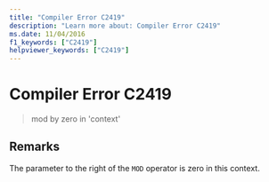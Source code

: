 ```yaml
---
title: "Compiler Error C2419"
description: "Learn more about: Compiler Error C2419"
ms.date: 11/04/2016
f1_keywords: ["C2419"]
helpviewer_keywords: ["C2419"]
---
```

# Compiler Error C2419

> mod by zero in 'context'

## Remarks

The parameter to the right of the `MOD` operator is zero in this context.
